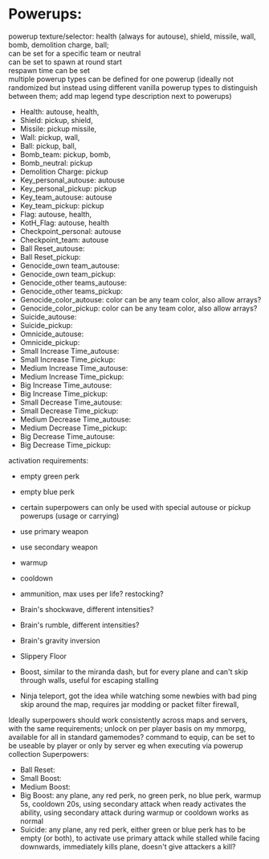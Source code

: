 # Powerups:
powerup texture/selector: health (always for autouse), shield, missile, wall, bomb, demolition charge, ball;  
can be set for a specific team or neutral  
can be set to spawn at round start  
respawn time can be set  
multiple powerup types can be defined for one powerup (ideally not randomized but instead using different vanilla powerup types to distinguish between them; add map legend type description next to powerups)  
* Health: autouse, health,
* Shield: pickup, shield,
* Missile: pickup missile,
* Wall: pickup, wall,
* Ball: pickup, ball,
* Bomb_team: pickup, bomb,
* Bomb_neutral: pickup
* Demolition Charge: pickup
* Key_personal_autouse: autouse
* Key_personal_pickup: pickup
* Key_team_autouse: autouse
* Key_team_pickup: pickup
* Flag: autouse, health,
* KotH_Flag: autouse, health
* Checkpoint_personal: autouse
* Checkpoint_team: autouse
* Ball Reset_autouse:
* Ball Reset_pickup:
* Genocide_own team_autouse:
* Genocide_own team_pickup:
* Genocide_other teams_autouse:
* Genocide_other teams_pickup:
* Genocide_color_autouse: color can be any team color, also allow arrays?
* Genocide_color_pickup: color can be any team color, also allow arrays?
* Suicide_autouse:
* Suicide_pickup:
* Omnicide_autouse:
* Omnicide_pickup:
* Small Increase Time_autouse:
* Small Increase Time_pickup:
* Medium Increase Time_autouse:
* Medium Increase Time_pickup:
* Big Increase Time_autouse:
* Big Increase Time_pickup:
* Small Decrease Time_autouse:
* Small Decrease Time_pickup:
* Medium Decrease Time_autouse:
* Medium Decrease Time_pickup:
* Big Decrease Time_autouse:
* Big Decrease Time_pickup:

activation requirements:
* empty green perk
* empty blue perk
* certain superpowers can only be used with special autouse or pickup powerups (usage or carrying)
* use primary weapon
* use secondary weapon
* warmup
* cooldown
* ammunition, max uses per life? restocking?

* Brain's shockwave, different intensities?
* Brain's rumble, different intensities?
* Brain's gravity inversion
* Slippery Floor
* Boost, similar to the miranda dash, but for every plane and can't skip through walls, useful for escaping stalling
* Ninja teleport, got the idea while watching some newbies with bad ping skip around the map, requires jar modding or packet filter firewall,

Ideally superpowers should work consistently across maps and servers, with the same requirements;
unlock on per player basis on my mmorpg, available for all in standard gamemodes?
command to equip, can be set to be useable by player or only by server eg when executing via powerup collection
Superpowers:
* Ball Reset:
* Small Boost:
* Medium Boost:
* Big Boost: any plane, any red perk, no green perk, no blue perk, warmup 5s, cooldown 20s, using secondary attack when ready activates the ability, using secondary attack during warmup or cooldown works as normal
* Suicide: any plane, any red perk, either green or blue perk has to be empty (or both), to activate use primary attack while stalled while facing downwards, immediately kills plane, doesn't give attackers a kill?
